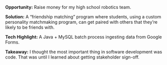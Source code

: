**Opportunity:** Raise money for my high school robotics team.

**Solution:** A “friendship matching” program where students, using a custom personality matchmaking program, can get paired with others that they’re likely to be friends with.

**Tech Highlight:** A Java + MySQL batch process ingesting data from Google Forms.

**Takeaway:** I thought the most important thing in software development was code. That was until I learned about getting stakeholder sign-off.
